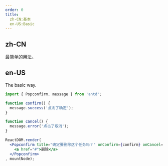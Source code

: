 ```yaml
---
order: 0
title: 
  zh-CN:基本
  en-US:Basic
---
```


## zh-CN

最简单的用法。

## en-US

The basic way.

````jsx
import { Popconfirm, message } from 'antd';

function confirm() {
  message.success('点击了确定');
}

function cancel() {
  message.error('点击了取消');
}

ReactDOM.render(
  <Popconfirm title="确定要删除这个任务吗？" onConfirm={confirm} onCancel={cancel}>
    <a href="#">删除</a>
  </Popconfirm>
, mountNode);
````
